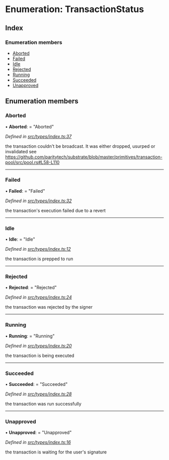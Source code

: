# Enumeration: TransactionStatus

## Index

### Enumeration members

* [Aborted](transactionstatus.md#aborted)
* [Failed](transactionstatus.md#failed)
* [Idle](transactionstatus.md#idle)
* [Rejected](transactionstatus.md#rejected)
* [Running](transactionstatus.md#running)
* [Succeeded](transactionstatus.md#succeeded)
* [Unapproved](transactionstatus.md#unapproved)

## Enumeration members

###  Aborted

• **Aborted**: = "Aborted"

*Defined in [src/types/index.ts:37](https://github.com/PolymathNetwork/polymesh-sdk/blob/a07dd9c/src/types/index.ts#L37)*

the transaction couldn't be broadcast. It was either dropped, usurped or invalidated
see https://github.com/paritytech/substrate/blob/master/primitives/transaction-pool/src/pool.rs#L58-L110

___

###  Failed

• **Failed**: = "Failed"

*Defined in [src/types/index.ts:32](https://github.com/PolymathNetwork/polymesh-sdk/blob/a07dd9c/src/types/index.ts#L32)*

the transaction's execution failed due to a revert

___

###  Idle

• **Idle**: = "Idle"

*Defined in [src/types/index.ts:12](https://github.com/PolymathNetwork/polymesh-sdk/blob/a07dd9c/src/types/index.ts#L12)*

the transaction is prepped to run

___

###  Rejected

• **Rejected**: = "Rejected"

*Defined in [src/types/index.ts:24](https://github.com/PolymathNetwork/polymesh-sdk/blob/a07dd9c/src/types/index.ts#L24)*

the transaction was rejected by the signer

___

###  Running

• **Running**: = "Running"

*Defined in [src/types/index.ts:20](https://github.com/PolymathNetwork/polymesh-sdk/blob/a07dd9c/src/types/index.ts#L20)*

the transaction is being executed

___

###  Succeeded

• **Succeeded**: = "Succeeded"

*Defined in [src/types/index.ts:28](https://github.com/PolymathNetwork/polymesh-sdk/blob/a07dd9c/src/types/index.ts#L28)*

the transaction was run successfully

___

###  Unapproved

• **Unapproved**: = "Unapproved"

*Defined in [src/types/index.ts:16](https://github.com/PolymathNetwork/polymesh-sdk/blob/a07dd9c/src/types/index.ts#L16)*

the transaction is waiting for the user's signature

